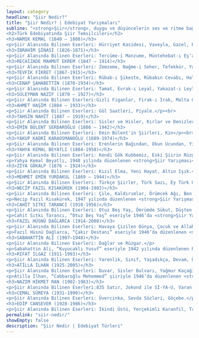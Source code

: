 ```yaml
---
layout: category
headline: "Şiir Nedir?"
title: "Şiir Nedir? | Edebiyat Yarışmaları"
subline: "<strong>Şiir</strong>, duygu ve düşüncelerin ses ve ritme bağlı olarak belli bir düzen içerisinde kurgulanmasıdır. Sıradanlıktan uzak ve yoğun ezgiye sahip olmakla beraber çağrışım, imge, sezgi içerir. Tıpkı Ahmet Haşim’in de dediği gibi “Şiir, bir hikâye değil, sessiz bir şarkıdır.”
<h2>Türk Edebiyatında Şiir Temsilcileri</h2>
<h3>NAMIK KEMAL (1840 – 1888)</h3>
<p>Şiir Alanında Bilinen Eserleri: Hürriyet Kasidesi, Vaveyla, Gazel, Kıt’a, Murabba, Hirrenâme.</p><br>
<h3>İBRAHİM ŞİNASİ (1826-1871)</h3>
<p>Şiir Alanında Bilinen Eserleri: Tercüme-i Manzume, Müntehebat-ı Eş’ar, Kaside, Münacât, Arz-ı Muhabbet.</p><br>
<h3>RECAİZADE MAHMUT EKREM (1847 – 1914)</h3>
<p>Şiir Alanında Bilinen Eserleri: Zemzeme, Nağme-i Seher, Tefekkür, Yadigâr-ı Şebap,  Pejmürde, Nejat Ekrem, Nefrin.</p><br>
<h3>TEVFİK FİKRET (1867-1915)</h3>
<p>Şiir Alanında Bilinen Eserleri: Rübab-ı Şikeste, Rübabın Cevabı, Haluk’un Defteri, Şermin, Tarihi Kadim, Doksan Beş’e Doğru, Sis.</p><br>
<h3>CENAP ŞAHABETTİN (1870-1934)</h3>
<p>Şiir Alanında Bilinen Eserleri: Tamat, Evrak-ı Leyal, Yakazat-ı Leyliye.</p><br>
<h3>SÜLEYMAN NAZİF (1870 – 1927)</h3>
<p>Şiir Alanında Bilinen Eserleri:Gizli Figanlar, Firak-ı Irak, Malta Geceleri, Batarya ile Ateş.</p><br>
<h3>AHMET HAŞİM (1884 – 1933)</h3>
<p>Şiir Alanında Bilinen Eserleri: Göl Saatleri, Piyale.</p><br>
<h3>TAHSİN NAHİT (1887 – 1919)</h3>
<p>Şiir Alanında Bilinen Eserleri: Sisler ve Hisler, Kırlar ve Denizler, Rûh-ı bîkayd.</p><br>
<h3>EMİN BÜLENT SERDAROĞLU (1886 – 1942)</h3>
<p>Şiir Alanında Bilinen Eserleri: Emin Bülent'in Şiirleri, Kin</p><br>
<h3>YAKUP KADRİ KARAOSMANOĞLU (1889-1974)</h3>
<p>Şiir Alanında Bilinen Eserleri: Erenlerin Bağından, Okun Ucundan, Yıldızların Bilekesliği, Kadınlık ve Kadınlıklarımız, Bir Huysuzun Defteri.</p><br>
<h3>YAHYA KEMAL BEYATLI (1884-1958)</h3>
<p>Şiir Alanında Bilinen Eserleri: Kendi Gök Kubbemiz, Eski Şiirin Rüzgarlarıyla, Rubailer ve Hayyam, Rubailerini Türkçe Söyleyiş, Bitmemiş Şiirler.</p>
<p>Yahya Kemal Beyatlı, 1948 yılında düzenlenen <strong>Şiir Yarışması</strong>nda “Hayal Şehir” eseriyle birinci olmuştur.</p><br>
<h3>ZİYA GÖKALP (1876 – 1924)</h3>
<p>Şiir Alanında Bilinen Eserleri: Kızıl Elma, Yeni Hayat, Altın Işık.</p><br>
<h3>MEHMET EMİN YURDAKUL (1869 – 1944)</h3>
<p>Şiir Alanında Bilinen Eserleri: Türkçe Şiirler, Türk Sazı, Ey Türk Uyan,Tan Sesleri, Ordunun Destanı, Dicle Önünde, Hastabakıcı Hanımlar, Turana Doğru, Zafer Yolunda, İsyan ve Dua, Aydın Kızları, Mustafa Kemal, Ankara.</p><br>
<h3>NECİP FAZIL KISAKÜREK (1904-1983)</h3>
<p>Şiir Alanında Bilinen Eserleri: Çile, Kaldırımlar, Örümcek Ağı, Ben ve Ötesi, Sonsuzluk Kervanı.</p>
<p>Necip Fazıl Kısakürek, 1947 yılında düzenlenen <strong>Şiir Yarışması</strong>nda “Sabır Taşı” eseriyle birinci olmuştur.</p><br>
<h3>CAHİT SITKI TARANCI (1910-1956)</h3>
<p>Şiir Alanında Bilinen Eserleri: Otuz Beş Yaş, Ömrümde Sükut, Düşten Güzel, Sonrası.</p>
<p>Cahit Sıtkı Tarancı, “Otuz Beş Yaş” eseriyle 1946’da <strong>Şiir Yarışması</strong>nda birinci olmuştur.</p><br>
<h3>FAZIL HÜSNÜ DAĞLARCA (1914-2008)</h3>
<p>Şiir Alanında Bilinen Eserleri: Havaya Çizilen Dünya, Çocuk ve Allah, Üç Şehitler Destanı, Çakırın Destanı, Toprak Ana, Dışarıdan Güzel, Anıtkabir, Türk Olmak, Yedi Memetler.</p>
<p>Fazıl Hüsnü Dağlarca, “Çakır Destanı” eseriyle 1946’da düzenlenen <strong>Şiir Yarışması</strong>nda üçüncü olmuştur.</p><br>
<h3>SABAHATTİN ALİ (1907–1948)</h3>
<p>Şiir Alanında Bilinen Eserleri: Dağlar ve Rüzgar.</p>
<p>Sabahattin Ali, “Kuyucaklı Yusuf” eseriyle 1942 yılında düzenlenen Roman Yarışmasında dördüncü olmuştur.</p><br>
<h3>RIFAT ILGAZ (1911-1993)</h3>
<p>Şiir Alanında Bilinen Eserleri: Yarenlik, Sınıf, Yaşadıkça, Devam, Üsküdar’da Sabah Oldu, Soluk Soluğa, Karakılçık, Uzak Değil, Güvercinim Uyur Mu?, Kulağımız Kirişte, Ocak Katırı Alagöz, Çocuk Bahçesi, Bütün Şiirleri.</p><br>
<h3>ATİLLA İLHAN (1925-2005)</h3>
<p>Şiir Alanında Bilinen Eserleri: Duvar, Sisler Bulvarı, Yağmur Kaçağı, Ben Sana Mecburum, Bela Çiçeği, Yasak Sevişmek,Tutkunun Günlüğü, Böyle Bir Sevmek, Elde Var Hüzün, Korkunun Krallığı, Ayrılık Sevdaya Dahil, Kimi Sevsem Sensin.</p>
<p>Atilla İlhan, “Cabbaroğlu Mehemmed” şiiriyle 1946’da düzenlenen <strong>Şiir Yarışması</strong>nda ikinci olmuştur.</p><br>
<h3>NAZIM HİKMET RAN (1902-1963)</h3>
<p>Şiir Alanında Bilinen Eserleri:835 Satır, Jokond ile Sİ-YA-U, Varan 3, 1+1=1, Sesini Kaybeden Şehir, Benerci Kendini Niçin Öldürdü, Gece Gelen Telgraf, Portreler, Taranta-Babu’ya Mektuplar, Simavne Karısı Oğlu şeyh Bedreddin Destanı. </p><br>
<h3>CEMAL SÜREYA (1931-1990)</h3>
<p>Şiir Alanında Bilinen Eserleri: Üvercinka, Sevda Sözleri, Göçebe.</p><br>
<h3>EDİP CANSEVER (1928-1986)</h3>
<p>Şiir Alanında Bilinen Eserleri: İkindi Üstü, Yerçekimli Karanfil, Tragedyalar.</p><br>"
permalink: "siir-nedir/"
showEmpty: false
description: "Şiir Nedir | Edebiyat Türleri"
---
```



